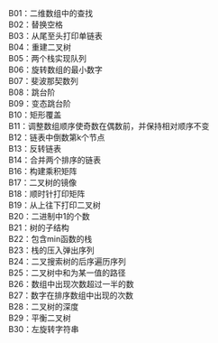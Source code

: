 B01：二维数组中的查找  
B02：替换空格  
B03：从尾至头打印单链表  
B04：重建二叉树  
B05：两个栈实现队列  
B06：旋转数组的最小数字  
B07：斐波那契数列  
B08：跳台阶  
B09：变态跳台阶  
B10：矩形覆盖  
B11：调整数组顺序使奇数在偶数前，并保持相对顺序不变  
B12：链表中倒数第k个节点  
B13：反转链表  
B14：合并两个排序的链表  
B16：构建乘积矩阵  
B17：二叉树的镜像  
B18：顺时针打印矩阵  
B19：从上往下打印二叉树  
B20：二进制中1的个数  
B21：树的子结构  
B22：包含min函数的栈  
B23：栈的压入弹出序列  
B24：二叉搜索树的后序遍历序列  
B25：二叉树中和为某一值的路径  
B26：数组中出现次数超过一半的数  
B27：数字在排序数组中出现的次数  
B28：二叉树的深度  
B29：平衡二叉树  
B30：左旋转字符串  
